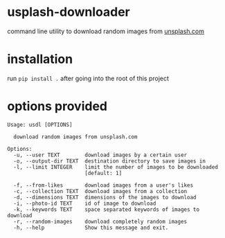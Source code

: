 # usplash-downloader

command line utility to download random images from [unsplash.com](https://www.unsplash.com)


# installation

run `pip install .` after going into the root of this project

# options provided
```
Usage: usdl [OPTIONS]

  download random images from unsplash.com

Options:
  -u, --user TEXT        download images by a certain user
  -o, --output-dir TEXT  destination directory to save images in
  -l, --limit INTEGER    limit the number of images to be downloaded
                         [default: 1]

  -f, --from-likes       download images from a user's likes
  -c, --collection TEXT  download images from a collection
  -d, --dimensions TEXT  dimensions of the images to download
  -i, --photo-id TEXT    id of image to download
  -k, --keywords TEXT    space separated keywords of images to download
  -r, --random-images    download completely random images
  -h, --help             Show this message and exit.
```
